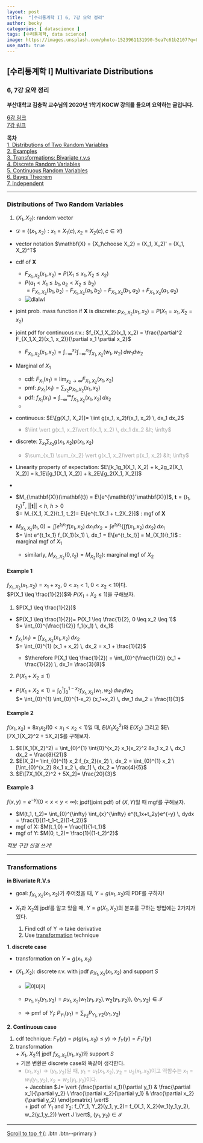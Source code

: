 ```yaml
---
layout: post
title:  "[수리통계학 I] 6, 7강 요약 정리"
author: becky
categories: [ datascience ]
tags: [수리통계학, data science]
image: https://images.unsplash.com/photo-1523961131990-5ea7c61b2107?q=80&w=1974&auto=format&fit=crop&ixlib=rb-4.0.3&ixid=M3wxMjA3fDB8MHxwaG90by1wYWdlfHx8fGVufDB8fHx8fA%3D%3D
use_math: true
---
```


## [수리통계학 I] Multivariate Distributions  
### 6, 7강 요약 정리  

**부산대학교 김충락 교수님의 2020년 1학기 KOCW 강의를 들으며 요약하는 글입니다.**  

[6강 링크](http://www.kocw.net/home/enrolment/enrolmentView.do?cid=7c789810ade43386&lid=82ee00e4daaee27b)  
[7강 링크](http://www.kocw.net/home/enrolment/enrolmentView.do?cid=7c789810ade43386&lid=884678081d449e34)  


**목차**  
[1. Distributions of Two Random Variables](#distributions-of-two-random-variables)  
[2. Examples](#example-1)  
[3. Transformations: Bivariate r.v.s](#transformations)  
[4. Discrete Random Variables](#discrete-random-variables)  
[5. Continuous Random Variables](#continuous-random-variables)  
[6. Bayes Theorem](#bayes-theorem)  
[7. Independent](#independent)  

---   

### Distributions of Two Random Variables  

1. $(X_1, X_2)$: random vector  
  + $\mathscr{D}= \lbrace(x_1, x_2): x_1= X_1(c), x_2= X_2(c), c\in\mathscr{C}\rbrace$  
  + vector notation $\mathbf{X} = {X_1\choose X_2} = (X_1, X_2)' = (X_1, X_2)^T$  
  
  + cdf of $\mathbf{X}$  
    * $F_{X_1,X_2}(x_1, x_2) = P(X_1 \leq x_1, X_2 \leq x_2)$  
    * $P(a_1 < X_1 \leq b_1, a_2 < X_2 \leq b_2)$  
      $= F_{X_1,X_2}(b_1, b_2) - F_{X_1,X_2}(a_1, b_2) - F_{X_1,X_2}(b_1, a_2) + F_{X_1,X_2}(a_1, a_2)$  
    * ![dlalwl](https://i.imgur.com/Vu01lCi.jpeg)  
    
  
  + joint prob. mass function if $\mathbf{X}$ is discrete: $p_{X_1,X_2}(x_1, x_2) = P(X_1= x_1, X_2= x_2)$  
  + joint pdf for continuous r.v.: $f_{X_1,X_2}(x_1, x_2) = \frac{\partial^2 F_{X_1,X_2}(x_1, x_2)}{\partial x_1 \partial x_2}$  
    * $F_{X_1,X_2}(x_1, x_2) = \int_{-\infty}^{x_2} \int_{-\infty}^{x_1} f_{X_1,X_2}(w_1, w_2) \, dw_1 dw_2$  
    
  
  + Marginal of $X_1$  
    * cdf: $F_{X_1}(x_1)= \lim_{x_2 \to \infty} F_{X_1,X_2}(x_1, x_2)$  
    * pmf: $p_{X_1}(x_1)= \sum_{x_2} p_{X_1,X_2}(x_1, x_2)$  
    * pdf: $f_{X_1}(x_1)= \int_{-\infty}^{\infty} f_{X_1,X_2}(x_1, x_2) \, dx_2$  
    
    -
  
  + continuous: $E\[g(X_1, X_2)]= \iint g(x_1, x_2)f(x_1, x_2) \, dx_1 dx_2$  
    * <span style='color:#A2A2A2'> $\iint \vert g(x_1, x_2)\vert f(x_1, x_2) \, dx_1 dx_2 &lt; \infty$ </span>  
  
  + discrete: $\sum_{x_1} \sum_{x_2} g(x_1, x_2)p(x_1, x_2)$  
    + <span style='color:#A2A2A2'> $\sum_{x_1} \sum_{x_2} \vert g(x_1, x_2)\vert p(x_1, x_2) &lt; \infty$ </span>  
  
    
  + Linearity property of expectation: $E\[k_1g_1(X_1, X_2) + k_2g_2(X_1, X_2)] = k_1E\[g_1(X_1, X_2)] + k_2E\[g_2(X_1, X_2)]$  
  
  -
  
  + $M_{\mathbf{X}}(\mathbf{t}) = E\[e^{\mathbf{t}'\mathbf{X}}]$,  $\mathbf{t}= (t_1, t_2)^T$,  $||\mathbf{t}|| < h$,  $h>0$  
    $= M_{X_1, X_2}(t_1, t_2)= E\[e^{t_1X_1 + t_2X_2}]$  : mgf of $\mathbf{X}$  
    
    
  + $M_{X_1, X_2}(t_1, 0) = \iint e^{t_1x_1}f(x_1, x_2) \, dx_1dx_2 = \int e^{t_1x_1} \lbrace\int f(x_1, x_2) \, dx_2\rbrace \, dx_1$  
    $= \int e^{t_1x_1} f_{X_1}(x_1) \, dx_1 = E\[e^{t_!x_!}] = M_{X_1}(t_1)$ : marginal mgf of $X_1$  
    
    * similarly, $M_{X_1, X_2}(0, t_2)= M_{X_2}(t_2)$: marginal mgf of $X_2$  
    
    
  
#### Example 1  

$f_{X_1,X_2}(x_1, x_2)= x_1 + x_2$,  $0 < x_1 < 1$,  $0 < x_2 < 1$이다.  
$P(X_1 \leq \frac{1}{2})$와 $P(X_1 + X_2 \leq 1)$을 구해보자.  

1. $P(X_1 \leq \frac{1}{2})$  
  * $P(X_1 \leq \frac{1}{2})= P(X_1 \leq \frac{1}{2}, 0 \leq x_2 \leq 1)$  
    $= \int_{0}^{\frac{1}{2}} f_1(x_1) \, dx_1$  
  * $f_{X_1}(x_1) = \int f_{X_1,X_2}(x_1, x_2) \, dx_2$  
    $= \int_{0}^{1} (x_1 + x_2) \, dx_2 = x_1 + \frac{1}{2}$  
  
    * $\therefore P(X_1 \leq \frac{1}{2}) = \int_{0}^{\frac{1}{2}} (x_1 + \frac{1}{2}) \, dx_1= \frac{3}{8}$  
  

2. $P(X_1 + X_2 \leq 1)$  
  * $P(X_1 + X_2 \leq 1)= \int_{0}^{1} \int_{0}^{1-x_2} f_{X_1,X_2}(w_1, w_2) \, dw_1 dw_2$  
    $= \int_{0}^{1} \int_{0}^{1-x_2} (x_1+x_2) \, dw_1 dw_2 = \frac{1}{3}$  
  


#### Example 2  

$f(x_1, x_2)= 8x_1x_2I(0 < x_1 < x_2 < 1)$일 때, $E(X_1{X_2}^2)$와 $E(X_2)$ 그리고 $E\[7X_1{X_2}^2 + 5X_2]$를 구해보자.  

1. $E(X_1{X_2}^2) = \int_{0}^{1} \int{0}^{x_2} x_1{x_2}^2 8x_1 x_2 \, dx_1 dx_2 = \frac{8}{21}$  
2. $E(X_2)= \int_{0}^{1} x_2 f_{x_2}(x_2) \, dx_2 = \int_{0}^{1} x_2 \[\int_{0}^{x_2} 8x_1 x_2 \, dx_1] \, dx_2 = \frac{4}{5}$  
3. $E\[7X_1{X_2}^2 + 5X_2]= \frac{20}{3}$  


#### Example 3  

$f(x,y)= e^{-y} I(0 < x < y < \infty)$: jpdf(joint pdf) of $(X, Y)$일 때 mgf를 구해보자.  

* $M(t_1, t_2)= \int_{0}^{\infty} \int_{x}^{\infty} e^{t_1x+t_2y}e^{-y} \, dydx = \frac{1}{(1-t_1-t_2)(1-t_2)}$  
* mgf of X: $M(t_1,0) = \frac{1}{1-t_1}$  
* mgf of Y: $M(0, t_2)= \frac{1}{(1-t_2)^2}$  

*적분 구간 신경 쓰기!*  


---  

### Transformations  

**in Bivariate R.V.s**  

* goal: $f_{X_1, X_2}(x_1, x_2)$가 주어졌을 때, $Y= g(x_1, x_2)$의 PDF를 구하자!  

* $X_1$과 $X_2$의 jpdf를 알고 있을 때, $Y= g(X_1, X_2)$의 분포를 구하는 방법에는 2가지가 있다.  
  1. Find cdf of Y → take derivative  
  2. Use <u>transformation</u> technique  
  

**1. discrete case**  
  * transformation on $Y= g(x_1, x_2)$  
  
  * $(X_1, X_2)$: discrete r.v. with jpdf $p_{X_1, X_2}(x_1, x_2)$ and support $S$  
    * ![이미지](https://i.imgur.com/J7ugTTO.jpeg)  
    
    * $p_{Y_1, Y_2}(y_1, y_2) = p_{X_1, X_2}(w_1(y_1,y_2), w_2(y_1,y_2))$,  $(y_1, y_2) \in \mathscr{I}$  
    * $\Rightarrow$ pmf of $Y_i$: $P_{Y_1}(y_1) = \sum_{y_2} P_{Y_1, Y2}(y_1, y_2)$  
    
**2. Continuous case**  
  1. cdf technique: $F_Y(y)= p(g(x_1, x_2) \leq y) \rightarrow f_Y(y)= F_Y'(y)$  
  2. transformation  
    + $X_1$, $X_2$의 jpdf $f_{X_1, X_2}(x_1, x_2)$와 support $S$  
    + 기본 변환은 discrete case와 똑같이 생각한다.  
      * <span style='color:#A2A2A2'>$(x_1, x_2) \rightarrow (y_1, y_2)$일 때, $y_1= u_1(x_1, x_2), y_2= u_2(x_1, x_2)$이고 역함수는 $x_1= w_1(y_1, y_2), x_2= w_2(y_1, y_2)$이다.</span>  
    + Jacobian $J= \vert {\frac{\partial x_1}{\partial y_1} & \frac{\partial x_1}{\partial y_2} \\  \frac{\partial x_2}{\partial y_1} & \frac{\partial x_2}{\partial y_2}  \end{pmatrix} \vert$  
    + jpdf of $Y_1$ and $Y_2$: f_{Y_1, Y_2}(y_1, y_2)= f_{X_1, X_2}(w_1(y_1,y_2), w_2(y_1,y_2)) \vert J \vert$,  $(y_1, y_2) \in \mathscr{I}$  











---  

[Scroll to top ↑](#){: .btn .btn--primary }  







